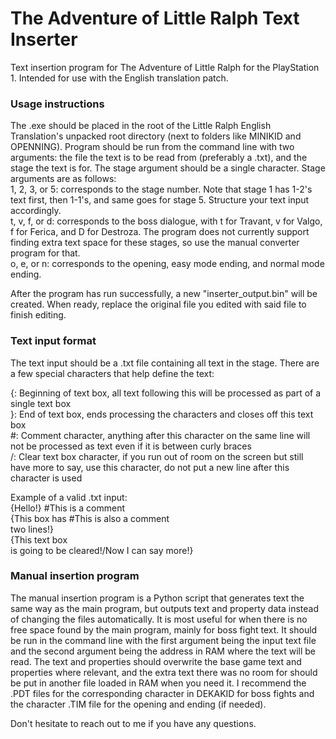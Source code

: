 # The Adventure of Little Ralph Text Inserter

Text insertion program for The Adventure of Little Ralph for the PlayStation 1. Intended for use with the English translation patch.

### Usage instructions

The .exe should be placed in the root of the Little Ralph English Translation's unpacked root directory (next to folders like MINIKID and OPENNING).
Program should be run from the command line with two arguments: the file the text is to be read from (preferably a .txt), and the stage the text is for. The stage argument should be a single character.
Stage arguments are as follows:<br>
1, 2, 3, or 5: corresponds to the stage number. Note that stage 1 has 1-2's text first, then 1-1's, and same goes for stage 5. Structure your text input accordingly.<br>
t, v, f, or d: corresponds to the boss dialogue, with t for Travant, v for Valgo, f for Ferica, and D for Destroza. The program does not currently support finding extra text space for these stages, so use the manual converter program for that.<br>
o, e, or n: corresponds to the opening, easy mode ending, and normal mode ending.

After the program has run successfully, a new "inserter_output.bin" will be created. When ready, replace the original file you edited with said file to finish editing.

### Text input format

The text input should be a .txt file containing all text in the stage. There are a few special characters that help define the text:

{: Beginning of text box, all text following this will be processed as part of a single text box<br>
}: End of text box, ends processing the characters and closes off this text box<br>
#: Comment character, anything after this character on the same line will not be processed as text even if it is between curly braces<br>
/: Clear text box character, if you run out of room on the screen but still have more to say, use this character, do not put a new line after this character is used

Example of a valid .txt input:<br>
{Hello!} #This is a comment<br>
{This box has #This is also a comment<br>
two lines!}<br>
{This text box<br>
is going to be cleared!/Now I can say more!}

### Manual insertion program

The manual insertion program is a Python script that generates text the same way as the main program, but outputs text and property data instead of changing the files automatically. It is most useful for when there is no free space found by the main program, mainly for boss fight text. It should be run in the command line with the first argument being the input text file and the second argument being the address in RAM where the text will be read. The text and properties should overwrite the base game text and properties where relevant, and the extra text there was no room for should be put in another file loaded in RAM when you need it. I recommend the .PDT files for the corresponding character in DEKAKID for boss fights and the character .TIM file for the opening and ending (if needed).

Don't hesitate to reach out to me if you have any questions.